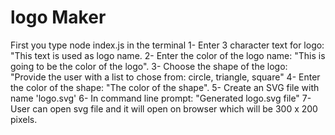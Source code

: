 # logo Maker
First you type node index.js in the terminal
1- Enter 3 character text for logo: "This text is used as logo name.
2- Enter the color of the logo name: "This is going to be the color of the logo".
3- Choose the shape of the logo: "Provide the user with a list to chose from: circle, triangle, square"
4- Enter the color of the shape: "The color of the shape".
5- Create an SVG file with name 'logo.svg'
6- In command line prompt: "Generated logo.svg file"
7- User can open svg file and it will open on browser which will be 300 x 200 pixels.